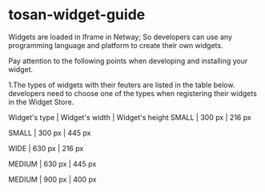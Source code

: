 # tosan-widget-guide

Widgets are loaded in Iframe in Netway; So developers can use any programming language and platform to create their own widgets.

Pay attention to the following points when developing and installing your widget.

1.The types of widgets with their feuters are listed in the table below. developers need to choose one of  the types when registering their widgets in the Widget Store.

Widget's type | Widget's width | Widget's height 
SMALL | 300 px | 216 px

SMALL | 300 px | 445 px

WIDE | 630 px | 216 px

MEDIUM | 630 px | 445 px

MEDIUM | 900 px | 400 px
